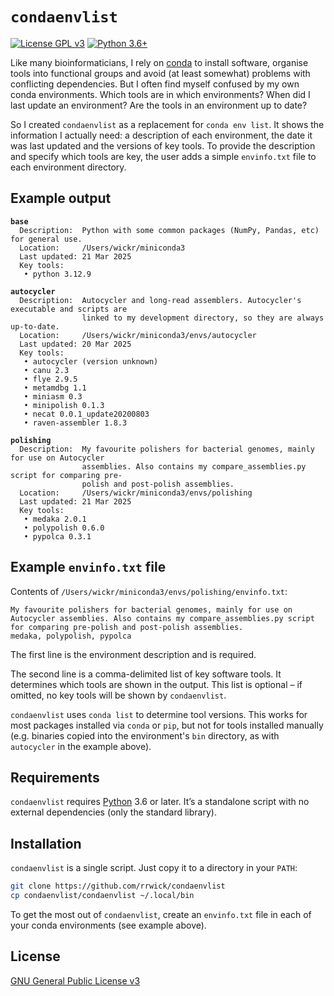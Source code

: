 # `condaenvlist`

[![License GPL v3](https://img.shields.io/badge/license-GPL%20v3-blue.svg)](https://www.gnu.org/licenses/gpl-3.0.en.html) [![Python 3.6+](https://img.shields.io/badge/python-3.6%2B-blue.svg)](https://www.python.org/downloads/)


Like many bioinformaticians, I rely on [conda](https://www.anaconda.com/docs/getting-started/miniconda/main) to install software, organise tools into functional groups and avoid (at least somewhat) problems with conflicting dependencies. But I often find myself confused by my own conda environments. Which tools are in which environments? When did I last update an environment? Are the tools in an environment up to date?

So I created `condaenvlist` as a replacement for `conda env list`. It shows the information I actually need: a description of each environment, the date it was last updated and the versions of key tools. To provide the description and specify which tools are key, the user adds a simple `envinfo.txt` file to each environment directory.



## Example output

<pre><code><b>base</b>
  Description:  Python with some common packages (NumPy, Pandas, etc) for general use.
  Location:     /Users/wickr/miniconda3
  Last updated: 21 Mar 2025
  Key tools:
   • python 3.12.9

<b>autocycler</b>
  Description:  Autocycler and long-read assemblers. Autocycler's executable and scripts are
                linked to my development directory, so they are always up-to-date.
  Location:     /Users/wickr/miniconda3/envs/autocycler
  Last updated: 20 Mar 2025
  Key tools:
   • autocycler (version unknown)
   • canu 2.3
   • flye 2.9.5
   • metamdbg 1.1
   • miniasm 0.3
   • minipolish 0.1.3
   • necat 0.0.1_update20200803
   • raven-assembler 1.8.3

<b>polishing</b>
  Description:  My favourite polishers for bacterial genomes, mainly for use on Autocycler
                assemblies. Also contains my compare_assemblies.py script for comparing pre-
                polish and post-polish assemblies.
  Location:     /Users/wickr/miniconda3/envs/polishing
  Last updated: 21 Mar 2025
  Key tools:
   • medaka 2.0.1
   • polypolish 0.6.0
   • pypolca 0.3.1</code></pre>



## Example `envinfo.txt` file

Contents of `/Users/wickr/miniconda3/envs/polishing/envinfo.txt`:
```
My favourite polishers for bacterial genomes, mainly for use on Autocycler assemblies. Also contains my compare_assemblies.py script for comparing pre-polish and post-polish assemblies.
medaka, polypolish, pypolca
```

The first line is the environment description and is required.

The second line is a comma-delimited list of key software tools. It determines which tools are shown in the output. This list is optional – if omitted, no key tools will be shown by `condaenvlist`.

`condaenvlist` uses `conda list` to determine tool versions. This works for most packages installed via `conda` or `pip`, but not for tools installed manually (e.g. binaries copied into the environment's `bin` directory, as with `autocycler` in the example above).



## Requirements

`condaenvlist` requires [Python](https://www.python.org/) 3.6 or later. It’s a standalone script with no external dependencies (only the standard library).



## Installation

`condaenvlist` is a single script. Just copy it to a directory in your `PATH`:
```bash
git clone https://github.com/rrwick/condaenvlist
cp condaenvlist/condaenvlist ~/.local/bin
```

To get the most out of `condaenvlist`, create an `envinfo.txt` file in each of your conda environments (see example above).



## License

[GNU General Public License v3](https://www.gnu.org/licenses/gpl-3.0.html)
